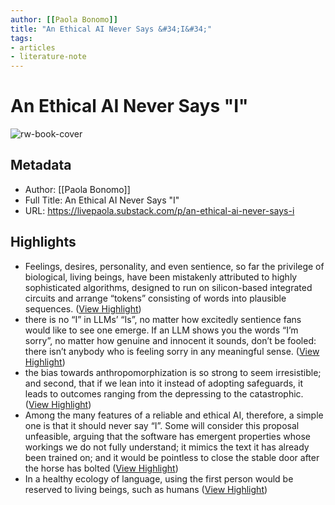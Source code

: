 ```yaml
---
author: [[Paola Bonomo]]
title: "An Ethical AI Never Says &#34;I&#34;"
tags: 
- articles
- literature-note
---
```

# An Ethical AI Never Says "I"

![rw-book-cover](https://substackcdn.com/image/fetch/f_auto,q_auto:best,fl_progressive:steep/https%3A%2F%2Flivepaola.substack.com%2Ftwitter%2Fsubscribe-card.jpg%3Fv%3D1027946171%26version%3D9)

## Metadata
- Author: [[Paola Bonomo]]
- Full Title: An Ethical AI Never Says "I"
- URL: https://livepaola.substack.com/p/an-ethical-ai-never-says-i

## Highlights
- Feelings, desires, personality, and even sentience, so far the privilege of biological, living beings, have been mistakenly attributed to highly sophisticated algorithms, designed to run on silicon-based integrated circuits and arrange “tokens” consisting of words into plausible sequences. ([View Highlight](https://read.readwise.io/read/01gzkzvtc3cmym2qhp9ddz9wnq))
- there is no “I” in LLMs’ “Is”, no matter how excitedly sentience fans would like to see one emerge. If an LLM shows you the words “I’m sorry”, no matter how genuine and innocent it sounds, don’t be fooled: there isn’t anybody who is feeling sorry in any meaningful sense. ([View Highlight](https://read.readwise.io/read/01gzkzzt0an1tz1p0aqq8zyxtd))
- the bias towards anthropomorphization is so strong to seem irresistible; and second, that if we lean into it instead of adopting safeguards, it leads to outcomes ranging from the depressing to the catastrophic. ([View Highlight](https://read.readwise.io/read/01gzm00kyxdd75t06wa3h1g1tw))
- Among the many features of a reliable and ethical AI, therefore, a simple one is that it should never say “I”. Some will consider this proposal unfeasible, arguing that the software has emergent properties whose workings we do not fully understand; it mimics the text it has already been trained on; and it would be pointless to close the stable door after the horse has bolted ([View Highlight](https://read.readwise.io/read/01gzm01ace9hy7hzbhqk1xnddr))
- In a healthy ecology of language, using the first person would be reserved to living beings, such as humans ([View Highlight](https://read.readwise.io/read/01gzm02a4874sdjggmtrq2thpg))
